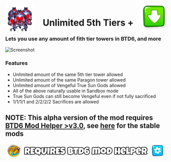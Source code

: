 <a href="https://github.com/doombubbles/unlimited-5th-tiers/releases/latest/download/Unlimited5thTiers.dll">
    <img align="left" alt="Icon" height="90" src="Icon.png">
    <img align="right" alt="Download" height="75" src="https://raw.githubusercontent.com/gurrenm3/BTD-Mod-Helper/master/BloonsTD6%20Mod%20Helper/Resources/DownloadBtn.png">
</a>

<h1 align="center">Unlimited 5th Tiers +</h1>

### Lets you use any amount of fith tier towers in BTD6, and more

<img alt="Screenshot" src="https://github.com/doombubbles/BTD6-Mods/blob/main/Unlimited5thTiers/image.png?raw=true" height="300" />

### Features

- Unlimited amount of the same 5th tier tower allowed
- Unlimited amount of the same Paragon tower allowed
- Unlimited amount of Vengeful True Sun Gods allowed
- All of the above naturally usable in Sandbox mode
- True Sun Gods can still become Vengeful even if not fully sacrificed
- 1/1/1/1 and 2/2/2/2 Sacrifices are allowed

## NOTE: This alpha version of the mod requires [BTD6 Mod Helper >v3.0](https://github.com/gurrenm3/BTD-Mod-Helper/wiki/Mod-Helper-3.0-Alpha), see [here](https://github.com/doombubbles/BTD6-Mods#readme) for the stable mods
[![Requires BTD6 Mod Helper](https://raw.githubusercontent.com/gurrenm3/BTD-Mod-Helper/master/banner.png)](https://github.com/gurrenm3/BTD-Mod-Helper#readme)
